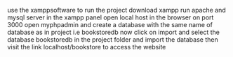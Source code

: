 use the xamppsoftware to run the project
download xampp
run apache and mysql server in the xampp panel
open local host in the browser on port 3000
open myphpadmin and create a database with the same name of database as in project i.e bookstoredb
now click on import and select the database bookstoredb in the project folder and import the database
then visit the link localhost/bookstore to access the website
